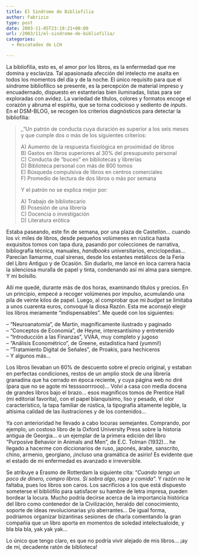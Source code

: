 ```yaml
---
title: El Síndrome de Bibliofilia
author: Fabrizio
type: post
date: 2003-11-05T23:19:21+00:00
url: /2003/11/el-sindrome-de-bibliofilia/
categories:
  - Rescatados de LCH

---
```

La bibliofilia, esto es, el amor por los libros, es la enfermedad que me domina y esclaviza. Tal apasionada afección del intelecto me asalta en todos los momentos del día y de la noche. El único requisito para que el síndrome bibliofílico se presente, es la percepción de material impreso y encuadernado, dispuesto en estanterías bien iluminadas, listas para ser exploradas con avidez. La variedad de títulos, colores y formatos encoge el corazón y abruma el espíritu, que se torna codicioso y sediento de _inputs_. En el DSM-BLOG, se recogen los criterios diagnósticos para detectar la bibliofilia:

> _&#8220;Un patrón de conducta cuya duración es superior a los seis meses y que cumple dos o más de los siguientes criterios: </p> 
> 
> A) Aumento de la respuesta fisiológica en proximidad de libros  
> B) Gastos en libros superiores al 30% del presupuesto personal  
> C) Conducta de &#8220;buceo&#8221; en bibliotecas y librerías  
> D) Biblioteca personal con más de 800 tomos  
> E) Búsqueda compulsiva de libros en centros comerciales  
> F) Promedio de lectura de dos libros o más por semana
> 
> Y el patrón no se explica mejor por: 
> 
> A) Trabajo de bibliotecario  
> B) Posesión de una librería  
> C) Docencia o investigación  
> D) Literatura erótica </blockquote> 
> 
> </i>Estaba paseando, este fin de semana, por una plaza de Castellón&#8230; cuando los ví: miles de libros, desde pequeños volúmenes en rústica hasta exquisitos tomos con tapa dura, pasando por colecciones de narrativa, bibliografía técnica, manuales, _handbooks_ universitarios, enciclopedias&#8230; Parecían llamarme, cual sirenas, desde los estantes metálicos de la Feria del Libro Antiguo y de Ocasión. Sin dudarlo, me lancé en loca carrera hacia la silenciosa muralla de papel y tinta, condenando así mi alma para siempre. Y mi bolsillo.
> 
> Allí me quedé, durante más de dos horas, examinando títulos y precios. En un principio, empecé a recoger volúmenes por impulso, acumulando una pila de veinte kilos de papel. Luego, al comprobar que mi _budget_ se limitaba a unos cuarenta euros, convoqué la diosa Razón. Esta me aconsejó elegir los libros meramente &#8220;indispensables&#8221;. Me quedé con los siguientes:
> 
> &#8211; &#8220;Neuroanatomía&#8221;, de Martin, magníficamente ilustrado y paginado  
> &#8211; &#8220;Conceptos de Economía&#8221;, de Heyne, interesantísimo y entretenido  
> &#8211; &#8220;Introducción a las Finanzas&#8221;, VVAA, muy completo y jugoso  
> &#8211; &#8220;Análisis Econométrico&#8221;, de Greene, estadística hard (yummi!)  
> &#8211; &#8220;Tratamiento Digital de Señales&#8221;, de Proakis, para hechiceros  
> &#8211; Y algunos más&#8230;
> 
> Los libros llevaban un 60% de descuento sobre el precio original, y estaban en perfectas condiciones, restos de un amplio stock de una librería granadina que ha cerrado en época reciente, y cuya página web no diré (para que no se agote mi tesssoorrrooo)&#8230; Volví a casa con media docena de grandes libros bajo el brazo&#8230; esos magníficos tomos de Prentice Hall (mi editorial favorita), con el papel blanquísimo, liso y pesado, el olor característico, la tapa familiar de rústica, la tipografía altamente legible, la altísima calidad de las ilustraciones y de los contenidos&#8230; 
> 
> Ya con anterioridad he llevado a cabo locuras semejantes. Comprando, por ejemplo, un costoso libro de la Oxford University Press sobre la historia antigua de Georgia&#8230; o un ejemplar de la primera edición del libro &#8220;Purposive Behavior in Animals and Men&#8221;, de E.C. Tolman (1932)&#8230; he llegado a hacerme con diccionarios de ruso, japonés, árabe, sanscrito, chino, armenio, georgiano, ¡incluso una gramática de asirio! Es evidente que el estado de mi enfermedad es avanzado e irreversible. 
> 
> Se atribuye a Erasmo de Rotterdam la siguiente cita: &#8220;_Cuando tengo un poco de dinero, compro libros. Si sobra algo, ropa y comida_&#8220;. Y razón no le faltaba, pues los libros son caros. Los sacrificios a los que está dispuesto someterse el bibliófilo para satisfacer su hambre de letra impresa, pueden bordear la locura. Mucho podría decirse acerca de la importancia histórica del libro como contenedor de la Civilización, heraldo del conocimiento, soporte de ideas revolucionarias y/o aberrantes&#8230; De igual forma, podríamos organizar bizantinas sesiones de charla comentando la gran compañía que un libro aporta en momentos de soledad intelectualoide, y bla bla bla, yak yak yak&#8230;
> 
> Lo único que tengo claro, es que no podría vivir alejado de mis libros&#8230; ¡ay de mí, decadente ratón de biblioteca!